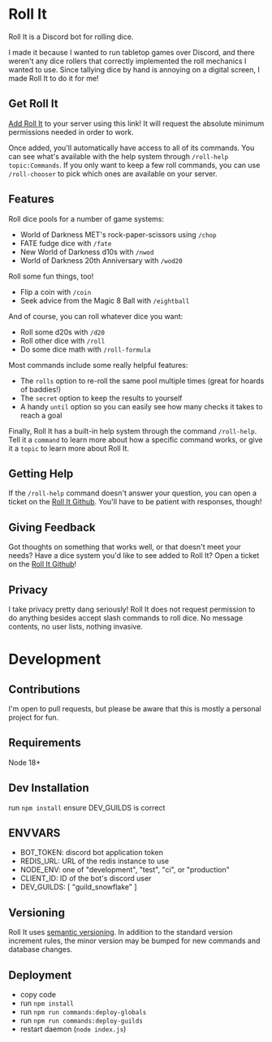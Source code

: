 # Roll It

Roll It is a Discord bot for rolling dice.

I made it because I wanted to run tabletop games over Discord, and there weren't any dice rollers that correctly implemented the roll mechanics I wanted to use. Since tallying dice by hand is annoying on a digital screen, I made Roll It to do it for me!

## Get Roll It

[Add Roll It](https://discord.com/api/oauth2/authorize?client_id=1037522511509848136&permissions=2147745792&scope=applications.commands%20bot) to your server using this link! It will request the absolute minimum permissions needed in order to work.

Once added, you'll automatically have access to all of its commands. You can see what's available with the help system through `/roll-help topic:Commands`. If you only want to keep a few roll commands, you can use `/roll-chooser` to pick which ones are available on your server.

## Features

Roll dice pools for a number of game systems:
* World of Darkness MET's rock-paper-scissors using `/chop`
* FATE fudge dice with `/fate`
* New World of Darkness d10s with `/nwod`
* World of Darkness 20th Anniversary with `/wod20`

Roll some fun things, too!
* Flip a coin with `/coin`
* Seek advice from the Magic 8 Ball with `/eightball`

And of course, you can roll whatever dice you want:
* Roll some d20s with `/d20`
* Roll other dice with `/roll`
* Do some dice math with `/roll-formula`

Most commands include some really helpful features:
* The `rolls` option to re-roll the same pool multiple times (great for hoards of baddies!)
* The `secret` option to keep the results to yourself
* A handy `until` option so you can easily see how many checks it takes to reach a goal

Finally, Roll It has a built-in help system through the command `/roll-help`. Tell it a `command` to learn more about how a specific command works, or give it a `topic` to learn more about Roll It.

## Getting Help

If the `/roll-help` command doesn't answer your question, you can open a ticket on the [Roll It Github](https://github.com/aurule/roll-it). You'll have to be patient with responses, though!

## Giving Feedback

Got thoughts on something that works well, or that doesn't meet your needs? Have a dice system you'd like to see added to Roll It? Open a ticket on the [Roll It Github](https://github.com/aurule/roll-it)!

## Privacy

I take privacy pretty dang seriously! Roll It does not request permission to do anything besides accept slash commands to roll dice. No message contents, no user lists, nothing invasive.

# Development

## Contributions

I'm open to pull requests, but please be aware that this is mostly a personal project for fun.

## Requirements

Node 18+

## Dev Installation

run `npm install`
ensure DEV_GUILDS is correct

## ENVVARS

* BOT_TOKEN: discord bot application token 
* REDIS_URL: URL of the redis instance to use 
* NODE_ENV: one of "development", "test", "ci", or "production"
* CLIENT_ID: ID of the bot's discord user 
* DEV_GUILDS: [ "guild_snowflake" ] 

## Versioning

Roll It uses [semantic versioning](https://semver.org/). In addition to the standard version increment rules, the minor version may be bumped for new commands and database changes.

## Deployment

* copy code 
* run `npm install` 
* run `npm run commands:deploy-globals` 
* run `npm run commands:deploy-guilds` 
* restart daemon (`node index.js`)
